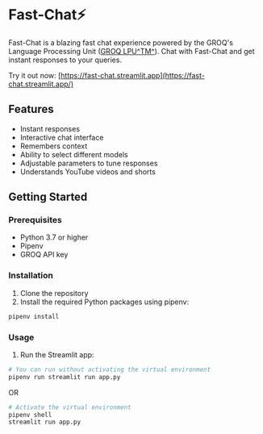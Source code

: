# Fast-Chat⚡

Fast-Chat is a blazing fast chat experience powered by the GROQ's Language Processing Unit ([GROQ LPU^TM^](https://wow.groq.com/why-groq/)). Chat with Fast-Chat and get instant responses to your queries.

Try it out now: [https://fast-chat.streamlit.app](https://fast-chat.streamlit.app/)

## Features

- Instant responses
- Interactive chat interface
- Remembers context
- Ability to select different models
- Adjustable parameters to tune responses
- Understands YouTube videos and shorts

## Getting Started

### Prerequisites

- Python 3.7 or higher
- Pipenv
- GROQ API key

### Installation

1. Clone the repository
2. Install the required Python packages using pipenv:

```sh
pipenv install
```

### Usage

1. Run the Streamlit app:

```sh
# You can run without activating the virtual environment
pipenv run streamlit run app.py
```

OR

```sh
# Activate the virtual environment
pipenv shell
streamlit run app.py
```
